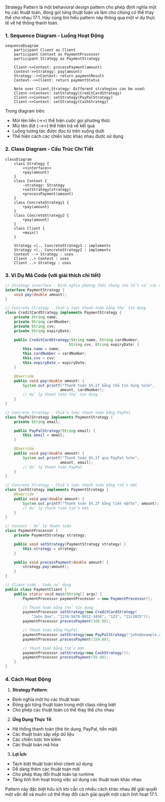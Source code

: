 Strategy Pattern là một behavioral design pattern cho phép định nghĩa một họ các thuật toán, đóng gói từng thuật toán và làm cho chúng có thể thay thế cho nhau 17:1. Hãy cùng tìm hiểu pattern này thông qua một ví dụ thực tế về hệ thống thanh toán.

###  1. Sequence Diagram - Luồng Hoạt Động

```mermaid
sequenceDiagram
    participant Client as Client
    participant Context as PaymentProcessor
    participant Strategy as PaymentStrategy

    Client->>Context: processPayment(amount)
    Context->>Strategy: pay(amount)
    Strategy-->>Context: return paymentResult
    Context-->>Client: return paymentStatus

    Note over Client,Strategy: Different strategies can be used:
    Client->>Context: setStrategy(CreditCardStrategy)
    Client->>Context: setStrategy(PayPalStrategy)
    Client->>Context: setStrategy(CashStrategy)
```

Trong diagram trên:

- Mũi tên liền (->>) thể hiện cuộc gọi phương thức
- Mũi tên đứt (-->>) thể hiện trả về kết quả
- Luồng tương tác được đọc từ trên xuống dưới
- Thể hiện cách các chiến lược khác nhau được sử dụng

###  2. Class Diagram - Cấu Trúc Chi Tiết

```mermaid
classDiagram
    class Strategy {
        <<interface>>
        +pay(amount)
    }
    class Context {
        -strategy: Strategy
        +setStrategy(strategy)
        +processPayment(amount)
    }
    class ConcreteStrategy1 {
        +pay(amount)
    }
    class ConcreteStrategy2 {
        +pay(amount)
    }
    class Client {
        +main()
    }

    Strategy <|.. ConcreteStrategy1 : implements
    Strategy <|.. ConcreteStrategy2 : implements
    Context --> Strategy : uses
    Client ..> Context : uses
    Client ..> Strategy : uses
```

###  3. Ví Dụ Mã Code (với giải thích chi tiết)

```java
// Strategy interface - Định nghĩa phương thức chung cho tất cả các chiến lược
interface PaymentStrategy {
    void pay(double amount);
}

// Concrete Strategy - Chiến lược thanh toán bằng thẻ tín dụng
class CreditCardStrategy implements PaymentStrategy {
    private String name;
    private String cardNumber;
    private String cvv;
    private String expiryDate;

    public CreditCardStrategy(String name, String cardNumber,
                             String cvv, String expiryDate) {
        this.name = name;
        this.cardNumber = cardNumber;
        this.cvv = cvv;
        this.expiryDate = expiryDate;
    }

    @Override
    public void pay(double amount) {
        System.out.printf("Thanh toán $%.2f bằng thẻ tín dụng %s%n",
                         amount, cardNumber);
        // Xử lý thanh toán thẻ tín dụng
    }
}

// Concrete Strategy - Chiến lược thanh toán bằng PayPal
class PayPalStrategy implements PaymentStrategy {
    private String email;

    public PayPalStrategy(String email) {
        this.email = email;
    }

    @Override
    public void pay(double amount) {
        System.out.printf("Thanh toán $%.2f qua PayPal %s%n",
                         amount, email);
        // Xử lý thanh toán PayPal
    }
}

// Concrete Strategy - Chiến lược thanh toán bằng tiền mặt
class CashStrategy implements PaymentStrategy {
    @Override
    public void pay(double amount) {
        System.out.printf("Thanh toán $%.2f bằng tiền mặt%n", amount);
        // Xử lý thanh toán tiền mặt
    }
}

// Context - Xử lý thanh toán
class PaymentProcessor {
    private PaymentStrategy strategy;

    public void setStrategy(PaymentStrategy strategy) {
        this.strategy = strategy;
    }

    public void processPayment(double amount) {
        strategy.pay(amount);
    }
}

// Client code - Code sử dụng
public class PaymentClient {
    public static void main(String[] args) {
        PaymentProcessor paymentProcessor = new PaymentProcessor();

        // Thanh toán bằng thẻ tín dụng
        paymentProcessor.setStrategy(new CreditCardStrategy(
            "John Doe", "1234-5678-9012-3456", "123", "12/2025"));
        paymentProcessor.processPayment(100.00);

        // Thanh toán bằng PayPal
        paymentProcessor.setStrategy(new PayPalStrategy("john@example.com"));
        paymentProcessor.processPayment(150.00);

        // Thanh toán bằng tiền mặt
        paymentProcessor.setStrategy(new CashStrategy());
        paymentProcessor.processPayment(50.00);
    }
}
```

###  4. Cách Hoạt Động

1. **Strategy Pattern**:
  - Định nghĩa một họ các thuật toán
  - Đóng gói từng thuật toán trong một class riêng biệt
  - Cho phép các thuật toán có thể thay thế cho nhau


2. **Ứng Dụng Thực Tế**:
  - Hệ thống thanh toán (thẻ tín dụng, PayPal, tiền mặt)
  - Các thuật toán sắp xếp dữ liệu
  - Các chiến lược tìm kiếm
  - Các thuật toán mã hóa


3. **Lợi Ích**:
  - Tách biệt thuật toán khỏi client sử dụng
  - Dễ dàng thêm các thuật toán mới
  - Cho phép thay đổi thuật toán tại runtime
  - Tăng tính linh hoạt trong việc sử dụng các thuật toán khác nhau



Pattern này đặc biệt hữu ích khi cần có nhiều cách khác nhau để giải quyết một vấn đề và muốn có thể thay đổi cách giải quyết một cách linh hoạt 17:1.